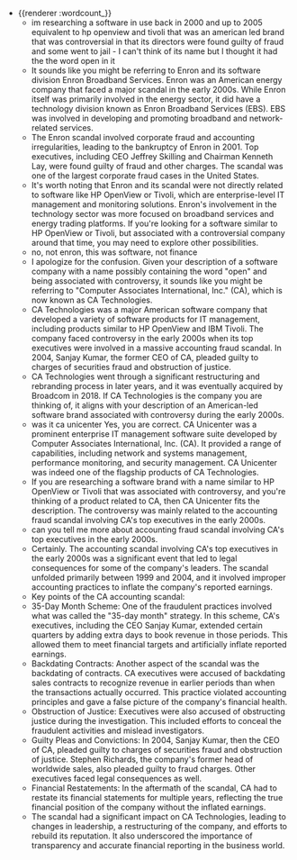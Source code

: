 - {{renderer :wordcount_}}
	- im researching a software in use back in 2000 and up to 2005 equivalent to hp openview and tivoli that was an american led brand that was controversial in that its directors were found guilty of fraud and some went to jail - I can't think of its name but I thought it had the the word open in it
	- It sounds like you might be referring to Enron and its software division Enron Broadband Services. Enron was an American energy company that faced a major scandal in the early 2000s. While Enron itself was primarily involved in the energy sector, it did have a technology division known as Enron Broadband Services (EBS). EBS was involved in developing and promoting broadband and network-related services.
	- The Enron scandal involved corporate fraud and accounting irregularities, leading to the bankruptcy of Enron in 2001. Top executives, including CEO Jeffrey Skilling and Chairman Kenneth Lay, were found guilty of fraud and other charges. The scandal was one of the largest corporate fraud cases in the United States.
	- It's worth noting that Enron and its scandal were not directly related to software like HP OpenView or Tivoli, which are enterprise-level IT management and monitoring solutions. Enron's involvement in the technology sector was more focused on broadband services and energy trading platforms. If you're looking for a software similar to HP OpenView or Tivoli, but associated with a controversial company around that time, you may need to explore other possibilities.
	- no, not enron, this was software, not finance
	- I apologize for the confusion. Given your description of a software company with a name possibly containing the word "open" and being associated with controversy, it sounds like you might be referring to "Computer Associates International, Inc." (CA), which is now known as CA Technologies.
	- CA Technologies was a major American software company that developed a variety of software products for IT management, including products similar to HP OpenView and IBM Tivoli. The company faced controversy in the early 2000s when its top executives were involved in a massive accounting fraud scandal. In 2004, Sanjay Kumar, the former CEO of CA, pleaded guilty to charges of securities fraud and obstruction of justice.
	- CA Technologies went through a significant restructuring and rebranding process in later years, and it was eventually acquired by Broadcom in 2018. If CA Technologies is the company you are thinking of, it aligns with your description of an American-led software brand associated with controversy during the early 2000s.
	- was it ca unicenter
	Yes, you are correct. CA Unicenter was a prominent enterprise IT management software suite developed by Computer Associates International, Inc. (CA). It provided a range of capabilities, including network and systems management, performance monitoring, and security management. CA Unicenter was indeed one of the flagship products of CA Technologies.
	- If you are researching a software brand with a name similar to HP OpenView or Tivoli that was associated with controversy, and you're thinking of a product related to CA, then CA Unicenter fits the description. The controversy was mainly related to the accounting fraud scandal involving CA's top executives in the early 2000s.
	- can you tell me more about accounting fraud scandal involving CA's top executives in the early 2000s.
	- Certainly. The accounting scandal involving CA's top executives in the early 2000s was a significant event that led to legal consequences for some of the company's leaders. The scandal unfolded primarily between 1999 and 2004, and it involved improper accounting practices to inflate the company's reported earnings.
	- Key points of the CA accounting scandal:
	- 35-Day Month Scheme: One of the fraudulent practices involved what was called the "35-day month" strategy. In this scheme, CA's executives, including the CEO Sanjay Kumar, extended certain quarters by adding extra days to book revenue in those periods. This allowed them to meet financial targets and artificially inflate reported earnings.
	- Backdating Contracts: Another aspect of the scandal was the backdating of contracts. CA executives were accused of backdating sales contracts to recognize revenue in earlier periods than when the transactions actually occurred. This practice violated accounting principles and gave a false picture of the company's financial health.
	- Obstruction of Justice: Executives were also accused of obstructing justice during the investigation. This included efforts to conceal the fraudulent activities and mislead investigators.
	- Guilty Pleas and Convictions: In 2004, Sanjay Kumar, then the CEO of CA, pleaded guilty to charges of securities fraud and obstruction of justice. Stephen Richards, the company's former head of worldwide sales, also pleaded guilty to fraud charges. Other executives faced legal consequences as well.
	- Financial Restatements: In the aftermath of the scandal, CA had to restate its financial statements for multiple years, reflecting the true financial position of the company without the inflated earnings.
	- The scandal had a significant impact on CA Technologies, leading to changes in leadership, a restructuring of the company, and efforts to rebuild its reputation. It also underscored the importance of transparency and accurate financial reporting in the business world.


























